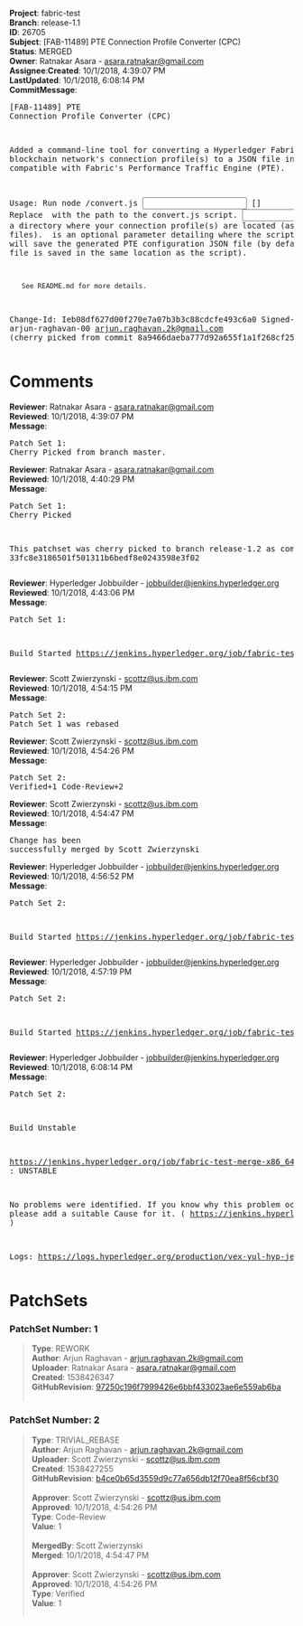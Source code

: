 <strong>Project</strong>: fabric-test</br><strong>Branch</strong>: release-1.1<br><strong>ID</strong>: 26705<br><strong>Subject</strong>: [FAB-11489] PTE Connection Profile Converter (CPC)<br><strong>Status</strong>: MERGED<br><strong>Owner</strong>: Ratnakar Asara - asara.ratnakar@gmail.com<br><strong>Assignee</strong>:<strong>Created</strong>: 10/1/2018, 4:39:07 PM<br><strong>LastUpdated</strong>: 10/1/2018, 6:08:14 PM<br><strong>CommitMessage</strong>:<br><pre>[FAB-11489] PTE Connection Profile Converter (CPC)

Added a command-line tool for converting a  Hyperledger
Fabric blockchain network's connection profile(s) to a
JSON file in a format compatible with Fabric's
Performance Traffic Engine (PTE).

Usage: Run node <path to>/convert.js <input dir> [<output dir>]
       Replace <path to> with the path to the convert.js script.
       <input dir> is a directory where your connection profile(s)
       are located (as JSON files). <output dir> is an optional
       parameter detailing where the script will save the generated
       PTE configuration JSON file (by default, the file is saved in
       the same location as the script).

       See README.md for more details.

Change-Id: Ieb08df627d00f270e7a07b3b3c88cdcfe493c6a0
Signed-off-by: arjun-raghavan-00 <arjun.raghavan.2k@gmail.com>
(cherry picked from commit 8a9466daeba777d92a655f1a1f268cf25137a435)
</pre><h1>Comments</h1><strong>Reviewer</strong>: Ratnakar Asara - asara.ratnakar@gmail.com<br><strong>Reviewed</strong>: 10/1/2018, 4:39:07 PM<br><strong>Message</strong>: <pre>Patch Set 1: Cherry Picked from branch master.</pre><strong>Reviewer</strong>: Ratnakar Asara - asara.ratnakar@gmail.com<br><strong>Reviewed</strong>: 10/1/2018, 4:40:29 PM<br><strong>Message</strong>: <pre>Patch Set 1: Cherry Picked

This patchset was cherry picked to branch release-1.2 as commit 33fc8e3186501f501311b6bedf8e0243598e3f02</pre><strong>Reviewer</strong>: Hyperledger Jobbuilder - jobbuilder@jenkins.hyperledger.org<br><strong>Reviewed</strong>: 10/1/2018, 4:43:06 PM<br><strong>Message</strong>: <pre>Patch Set 1:

Build Started https://jenkins.hyperledger.org/job/fabric-test-verify-x86_64/1992/</pre><strong>Reviewer</strong>: Scott Zwierzynski - scottz@us.ibm.com<br><strong>Reviewed</strong>: 10/1/2018, 4:54:15 PM<br><strong>Message</strong>: <pre>Patch Set 2: Patch Set 1 was rebased</pre><strong>Reviewer</strong>: Scott Zwierzynski - scottz@us.ibm.com<br><strong>Reviewed</strong>: 10/1/2018, 4:54:26 PM<br><strong>Message</strong>: <pre>Patch Set 2: Verified+1 Code-Review+2</pre><strong>Reviewer</strong>: Scott Zwierzynski - scottz@us.ibm.com<br><strong>Reviewed</strong>: 10/1/2018, 4:54:47 PM<br><strong>Message</strong>: <pre>Change has been successfully merged by Scott Zwierzynski</pre><strong>Reviewer</strong>: Hyperledger Jobbuilder - jobbuilder@jenkins.hyperledger.org<br><strong>Reviewed</strong>: 10/1/2018, 4:56:52 PM<br><strong>Message</strong>: <pre>Patch Set 2:

Build Started https://jenkins.hyperledger.org/job/fabric-test-verify-x86_64/1995/</pre><strong>Reviewer</strong>: Hyperledger Jobbuilder - jobbuilder@jenkins.hyperledger.org<br><strong>Reviewed</strong>: 10/1/2018, 4:57:19 PM<br><strong>Message</strong>: <pre>Patch Set 2:

Build Started https://jenkins.hyperledger.org/job/fabric-test-merge-x86_64/467/</pre><strong>Reviewer</strong>: Hyperledger Jobbuilder - jobbuilder@jenkins.hyperledger.org<br><strong>Reviewed</strong>: 10/1/2018, 6:08:14 PM<br><strong>Message</strong>: <pre>Patch Set 2:

Build Unstable 

https://jenkins.hyperledger.org/job/fabric-test-merge-x86_64/467/ : UNSTABLE

No problems were identified. If you know why this problem occurred, please add a suitable Cause for it. ( https://jenkins.hyperledger.org/job/fabric-test-merge-x86_64/467/ )

Logs: https://logs.hyperledger.org/production/vex-yul-hyp-jenkins-3/fabric-test-merge-x86_64/467</pre><h1>PatchSets</h1><h3>PatchSet Number: 1</h3><blockquote><strong>Type</strong>: REWORK<br><strong>Author</strong>: Arjun Raghavan - arjun.raghavan.2k@gmail.com<br><strong>Uploader</strong>: Ratnakar Asara - asara.ratnakar@gmail.com<br><strong>Created</strong>: 1538426347<br><strong>GitHubRevision</strong>: [97250c196f7999426e6bbf433023ae6e559ab6ba](https://github.com/hyperledger/fabric-test/commit/97250c196f7999426e6bbf433023ae6e559ab6ba)<br><br></blockquote><h3>PatchSet Number: 2</h3><blockquote><strong>Type</strong>: TRIVIAL_REBASE<br><strong>Author</strong>: Arjun Raghavan - arjun.raghavan.2k@gmail.com<br><strong>Uploader</strong>: Scott Zwierzynski - scottz@us.ibm.com<br><strong>Created</strong>: 1538427255<br><strong>GitHubRevision</strong>: [b4ce0b65d3559d9c77a656db12f70ea8f56cbf30](https://github.com/hyperledger/fabric-test/commit/b4ce0b65d3559d9c77a656db12f70ea8f56cbf30)<br><br><strong>Approver</strong>: Scott Zwierzynski - scottz@us.ibm.com<br><strong>Approved</strong>: 10/1/2018, 4:54:26 PM<br><strong>Type</strong>: Code-Review<br><strong>Value</strong>: 1<br><br><strong>MergedBy</strong>: Scott Zwierzynski<br><strong>Merged</strong>: 10/1/2018, 4:54:47 PM<br><br><strong>Approver</strong>: Scott Zwierzynski - scottz@us.ibm.com<br><strong>Approved</strong>: 10/1/2018, 4:54:26 PM<br><strong>Type</strong>: Verified<br><strong>Value</strong>: 1<br><br></blockquote>